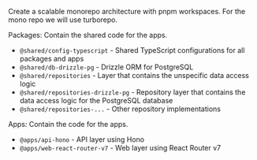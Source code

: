 Create a scalable monorepo architecture with pnpm workspaces.
For the mono repo we will use turborepo.

Packages: Contain the shared code for the apps.

- `@shared/config-typescript` - Shared TypeScript configurations for all packages and apps
- `@shared/db-drizzle-pg` - Drizzle ORM for PostgreSQL
- `@shared/repositories` - Layer that contains the unspecific data access logic
- `@shared/repositories-drizzle-pg` - Repository layer that contains the data access logic for the PostgreSQL database
- `@shared/repositories-...` - Other repository implementations

Apps: Contain the code for the apps.

- `@apps/api-hono` - API layer using Hono
- `@apps/web-react-router-v7` - Web layer using React Router v7

